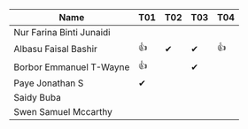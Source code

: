 |Name                              |T01 |T02 |T03 |T04 |
|----------------------------------|----|----|----|----|
|Nur Farina Binti Junaidi          |    |    |    |    |
|Albasu Faisal Bashir              | 👍 | ✔ | ✔  | 👍 |
|Borbor Emmanuel T-Wayne           | 👍 |    | ✔  |    |
|Paye Jonathan S                   | ✔  |    |    |    |
|Saidy Buba                        |    |    |    |    |
|Swen Samuel Mccarthy              |    |    |    |    |
